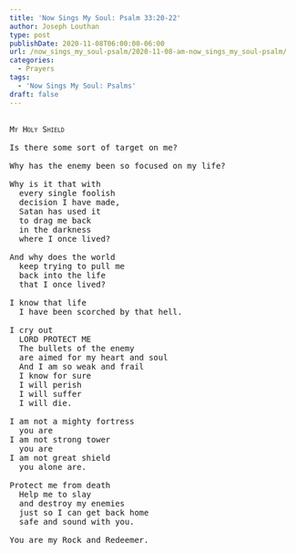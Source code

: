 ```yaml
---
title: 'Now Sings My Soul: Psalm 33:20-22'
author: Joseph Louthan
type: post
publishDate: 2020-11-08T06:00:00-06:00
url: /now_sings_my_soul-psalm/2020-11-08-am-now_sings_my_soul-psalm/
categories:
  - Prayers
tags:
  - 'Now Sings My Soul: Psalms'
draft: false
---
```

<pre>
<div style="font-variant: small-caps;">
My Holy Shield
</div>
Is there some sort of target on me?

Why has the enemy been so focused on my life?

Why is it that with 
  every single foolish
  decision I have made,
  Satan has used it 
  to drag me back 
  in the darkness 
  where I once lived?

And why does the world 
  keep trying to pull me 
  back into the life
  that I once lived?

I know that life
  I have been scorched by that hell.

I cry out
  LORD PROTECT ME
  The bullets of the enemy 
  are aimed for my heart and soul
  And I am so weak and frail
  I know for sure
  I will perish
  I will suffer
  I will die.

I am not a mighty fortress
  you are
I am not strong tower
  you are
I am not great shield
  you alone are.

Protect me from death
  Help me to slay
  and destroy my enemies
  just so I can get back home
  safe and sound with you.

You are my Rock and Redeemer.
</pre>